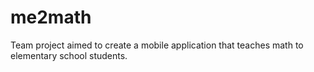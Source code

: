 # me2math
Team project aimed to create a mobile application that teaches math to elementary school students.
